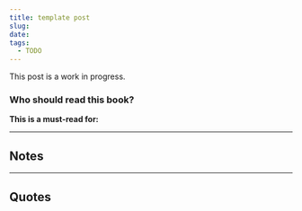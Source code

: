 ```yaml
---
title: template post
slug:
date:
tags:
  - TODO
---
```


This post is a work in progress.
<!--Initial thoughts/reactions to the book here.-->
<!--more-->


### Who should read this book?
<!--insert-->

**This is a must-read for:** <!--insert-->

---

## Notes

---

## Quotes


